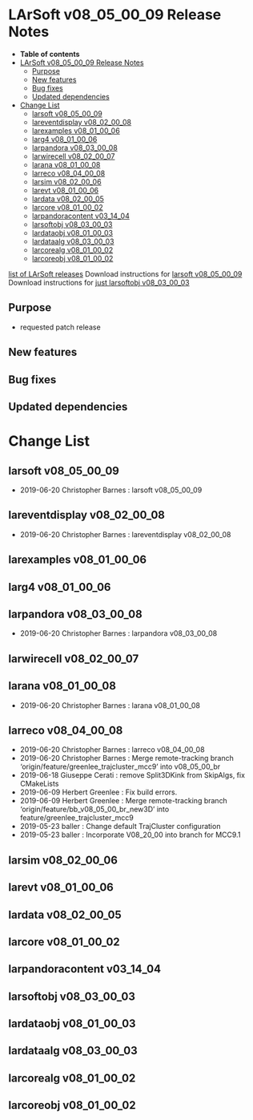 LArSoft v08\_05\_00\_09 Release Notes
=============================================================================

-   **Table of contents**
-   [LArSoft v08\_05\_00\_09 Release Notes](#LArSoft-v08_05_00_09-Release-Notes)
    -   [Purpose](#Purpose)
    -   [New features](#New-features)
    -   [Bug fixes](#Bug-fixes)
    -   [Updated dependencies](#Updated-dependencies)
-   [Change List](#Change-List)
    -   [larsoft v08\_05\_00\_09](#larsoft-v08_05_00_09)
    -   [lareventdisplay v08\_02\_00\_08](#lareventdisplay-v08_02_00_08)
    -   [larexamples v08\_01\_00\_06](#larexamples-v08_01_00_06)
    -   [larg4 v08\_01\_00\_06](#larg4-v08_01_00_06)
    -   [larpandora v08\_03\_00\_08](#larpandora-v08_03_00_08)
    -   [larwirecell v08\_02\_00\_07](#larwirecell-v08_02_00_07)
    -   [larana v08\_01\_00\_08](#larana-v08_01_00_08)
    -   [larreco v08\_04\_00\_08](#larreco-v08_04_00_08)
    -   [larsim v08\_02\_00\_06](#larsim-v08_02_00_06)
    -   [larevt v08\_01\_00\_06](#larevt-v08_01_00_06)
    -   [lardata v08\_02\_00\_05](#lardata-v08_02_00_05)
    -   [larcore v08\_01\_00\_02](#larcore-v08_01_00_02)
    -   [larpandoracontent v03\_14\_04](#larpandoracontent-v03_14_04)
    -   [larsoftobj v08\_03\_00\_03](#larsoftobj-v08_03_00_03)
    -   [lardataobj v08\_01\_00\_03](#lardataobj-v08_01_00_03)
    -   [lardataalg v08\_03\_00\_03](#lardataalg-v08_03_00_03)
    -   [larcorealg v08\_01\_00\_02](#larcorealg-v08_01_00_02)
    -   [larcoreobj v08\_01\_00\_02](#larcoreobj-v08_01_00_02)

[list of LArSoft releases](LArSoft_release_list)
Download instructions for [larsoft v08\_05\_00\_09](http://scisoft.fnal.gov/scisoft/bundles/larsoft/v08_05_00_09/larsoft-v08_05_00_09.html)
Download instructions for [just larsoftobj v08\_03\_00\_03](http://scisoft.fnal.gov/scisoft/bundles/larsoftobj/v08_03_00_03/larsoftobj-v08_03_00_03.html)

Purpose
--------------------

-   requested patch release

New features
------------------------------

Bug fixes
------------------------

Updated dependencies
----------------------------------------------

Change List
============================

larsoft v08\_05\_00\_09
-------------------------------------------------

-   2019-06-20 Christopher Barnes : larsoft v08\_05\_00\_09

lareventdisplay v08\_02\_00\_08
-----------------------------------------------------------------

-   2019-06-20 Christopher Barnes : lareventdisplay v08\_02\_00\_08

larexamples v08\_01\_00\_06
---------------------------------------------------------

larg4 v08\_01\_00\_06
---------------------------------------------

larpandora v08\_03\_00\_08
-------------------------------------------------------

-   2019-06-20 Christopher Barnes : larpandora v08\_03\_00\_08

larwirecell v08\_02\_00\_07
---------------------------------------------------------

larana v08\_01\_00\_08
-----------------------------------------------

-   2019-06-20 Christopher Barnes : larana v08\_01\_00\_08

larreco v08\_04\_00\_08
-------------------------------------------------

-   2019-06-20 Christopher Barnes : larreco v08\_04\_00\_08
-   2019-06-20 Christopher Barnes : Merge remote-tracking branch ‘origin/feature/greenlee\_trajcluster\_mcc9’ into v08\_05\_00\_br
-   2019-06-18 Giuseppe Cerati : remove Split3DKink from SkipAlgs, fix CMakeLists
-   2019-06-09 Herbert Greenlee : Fix build errors.
-   2019-06-09 Herbert Greenlee : Merge remote-tracking branch ‘origin/feature/bb\_v08\_05\_00\_br\_new3D’ into feature/greenlee\_trajcluster\_mcc9
-   2019-05-23 baller : Change default TrajCluster configuration
-   2019-05-23 baller : Incorporate V08\_20\_00 into branch for MCC9.1

larsim v08\_02\_00\_06
-----------------------------------------------

larevt v08\_01\_00\_06
-----------------------------------------------

lardata v08\_02\_00\_05
-------------------------------------------------

larcore v08\_01\_00\_02
-------------------------------------------------

larpandoracontent v03\_14\_04
--------------------------------------------------------------

larsoftobj v08\_03\_00\_03
-------------------------------------------------------

lardataobj v08\_01\_00\_03
-------------------------------------------------------

lardataalg v08\_03\_00\_03
-------------------------------------------------------

larcorealg v08\_01\_00\_02
-------------------------------------------------------

larcoreobj v08\_01\_00\_02
-------------------------------------------------------
